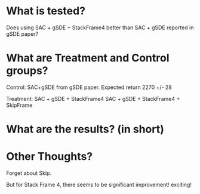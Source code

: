# What is tested?
Does using SAC + gSDE + StackFrame4 better than SAC + gSDE reported in gSDE paper?

# What are Treatment and Control groups?
Control:
SAC+gSDE from gSDE paper. Expected return 2270 +/- 28

Treatment:
SAC + gSDE + StackFrame4
SAC + gSDE + StackFrame4 + SkipFrame

# What are the results? (in short)



# Other Thoughts?

Forget about Skip.

But for Stack Frame 4, there seems to be significant improvement! exciting!
